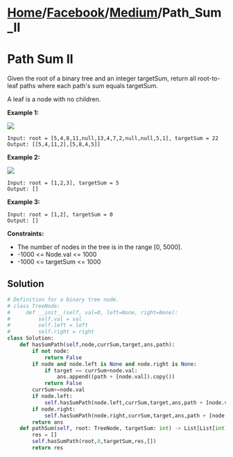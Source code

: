 # [Home](./../..)/[Facebook](./..)/[Medium](./)/Path_Sum_II
<h1>Path Sum II</h1>

<p>
Given the root of a binary tree and an integer targetSum, return all root-to-leaf paths where each path's sum equals targetSum.

A leaf is a node with no children.
</p>

<b>Example 1:</b>

<img src="https://assets.leetcode.com/uploads/2021/01/18/pathsumii1.jpg">

    Input: root = [5,4,8,11,null,13,4,7,2,null,null,5,1], targetSum = 22
    Output: [[5,4,11,2],[5,8,4,5]]
    
<b>Example 2:</b>

<img src="https://assets.leetcode.com/uploads/2021/01/18/pathsum2.jpg">

    Input: root = [1,2,3], targetSum = 5
    Output: []

<b>Example 3:</b>

    Input: root = [1,2], targetSum = 0
    Output: []

<b>Constraints:</b>

- The number of nodes in the tree is in the range [0, 5000].
- -1000 <= Node.val <= 1000
- -1000 <= targetSum <= 1000

<h2>Solution</h2>

```python
# Definition for a binary tree node.
# class TreeNode:
#     def __init__(self, val=0, left=None, right=None):
#         self.val = val
#         self.left = left
#         self.right = right
class Solution:
    def hasSumPath(self,node,currSum,target,ans,path):
        if not node:
            return False
        if node and node.left is None and node.right is None:
            if target == currSum+node.val:
                ans.append((path + [node.val]).copy())
            return False
        currSum+=node.val
        if node.left:
            self.hasSumPath(node.left,currSum,target,ans,path + [node.val])
        if node.right:
            self.hasSumPath(node.right,currSum,target,ans,path + [node.val])
        return ans
    def pathSum(self, root: TreeNode, targetSum: int) -> List[List[int]]:
        res = []
        self.hasSumPath(root,0,targetSum,res,[])
        return res
```
